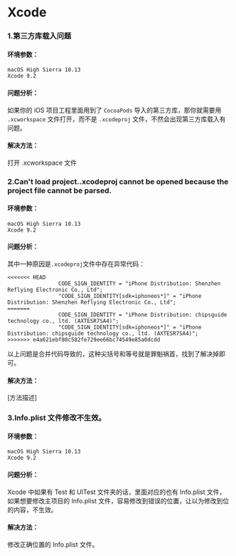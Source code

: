 # Xcode

### 1.第三方库载入问题

#### 环境参数：

```
macOS High Sierra 10.13
Xcode 9.2
```

#### 问题分析：

如果你的 iOS 项目工程里面用到了 `CocoaPods` 导入的第三方库，那你就需要用 `.xcworkspace` 文件打开，而不是 `.xcodeproj` 文件，不然会出现第三方库载入有问题。

#### 解决方法：

打开 .xcworkspace 文件

### 2.Can't load project..xcodeproj cannot be opened because the project file cannot be parsed.

#### 环境参数：

```
macOS High Sierra 10.13
Xcode 9.2
```

#### 问题分析：

其中一种原因是`.xcodeproj`文件中存在异常代码：

```
<<<<<<< HEAD
				CODE_SIGN_IDENTITY = "iPhone Distribution: Shenzhen Reflying Electronic Co., Ltd";
				"CODE_SIGN_IDENTITY[sdk=iphoneos*]" = "iPhone Distribution: Shenzhen Reflying Electronic Co., Ltd";
=======
				CODE_SIGN_IDENTITY = "iPhone Distribution: chipsguide technology co., ltd. (AXTESR7SA4)";
				"CODE_SIGN_IDENTITY[sdk=iphoneos*]" = "iPhone Distribution: chipsguide technology co., ltd. (AXTESR7SA4)";
>>>>>>> e4a621ebf80c582fe729ee66bc74549e85a0dcdd

```

以上问题是合并代码导致的，这种尖括号和等号就是罪魁祸首，找到了解决掉即可。

#### 解决方法：

[方法描述]

### 3.Info.plist 文件修改不生效。

#### 环境参数：

```
macOS High Sierra 10.13
Xcode 9.2
```

#### 问题分析：

Xcode 中如果有 Test 和 UITest 文件夹的话，里面对应的也有 Info.plist 文件，如果想要修改主项目的 Info.plist 文件，容易修改到错误的位置，让以为修改到位的内容，不生效。

#### 解决方法：

修改正确位置的 Info.plist 文件。